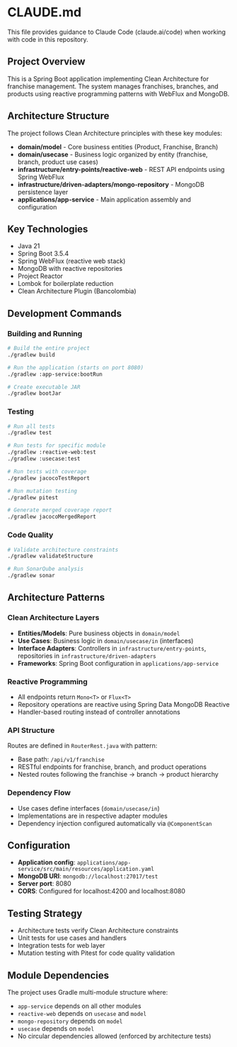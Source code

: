 # CLAUDE.md

This file provides guidance to Claude Code (claude.ai/code) when working with code in this repository.

## Project Overview

This is a Spring Boot application implementing Clean Architecture for franchise management. The system manages franchises, branches, and products using reactive programming patterns with WebFlux and MongoDB.

## Architecture Structure

The project follows Clean Architecture principles with these key modules:

- **domain/model** - Core business entities (Product, Franchise, Branch)
- **domain/usecase** - Business logic organized by entity (franchise, branch, product use cases)
- **infrastructure/entry-points/reactive-web** - REST API endpoints using Spring WebFlux
- **infrastructure/driven-adapters/mongo-repository** - MongoDB persistence layer
- **applications/app-service** - Main application assembly and configuration

## Key Technologies

- Java 21
- Spring Boot 3.5.4
- Spring WebFlux (reactive web stack)
- MongoDB with reactive repositories
- Project Reactor
- Lombok for boilerplate reduction
- Clean Architecture Plugin (Bancolombia)

## Development Commands

### Building and Running
```bash
# Build the entire project
./gradlew build

# Run the application (starts on port 8080)
./gradlew :app-service:bootRun

# Create executable JAR
./gradlew bootJar
```

### Testing
```bash
# Run all tests
./gradlew test

# Run tests for specific module
./gradlew :reactive-web:test
./gradlew :usecase:test

# Run tests with coverage
./gradlew jacocoTestReport

# Run mutation testing
./gradlew pitest

# Generate merged coverage report
./gradlew jacocoMergedReport
```

### Code Quality
```bash
# Validate architecture constraints
./gradlew validateStructure

# Run SonarQube analysis
./gradlew sonar
```

## Architecture Patterns

### Clean Architecture Layers
- **Entities/Models**: Pure business objects in `domain/model`
- **Use Cases**: Business logic in `domain/usecase/in` (interfaces) 
- **Interface Adapters**: Controllers in `infrastructure/entry-points`, repositories in `infrastructure/driven-adapters`
- **Frameworks**: Spring Boot configuration in `applications/app-service`

### Reactive Programming
- All endpoints return `Mono<T>` or `Flux<T>`
- Repository operations are reactive using Spring Data MongoDB Reactive
- Handler-based routing instead of controller annotations

### API Structure
Routes are defined in `RouterRest.java` with pattern:
- Base path: `/api/v1/franchise`
- RESTful endpoints for franchise, branch, and product operations
- Nested routes following the franchise → branch → product hierarchy

### Dependency Flow
- Use cases define interfaces (`domain/usecase/in`)
- Implementations are in respective adapter modules
- Dependency injection configured automatically via `@ComponentScan`

## Configuration

- **Application config**: `applications/app-service/src/main/resources/application.yaml`
- **MongoDB URI**: `mongodb://localhost:27017/test`
- **Server port**: 8080
- **CORS**: Configured for localhost:4200 and localhost:8080

## Testing Strategy

- Architecture tests verify Clean Architecture constraints
- Unit tests for use cases and handlers
- Integration tests for web layer
- Mutation testing with Pitest for code quality validation

## Module Dependencies

The project uses Gradle multi-module structure where:
- `app-service` depends on all other modules
- `reactive-web` depends on `usecase` and `model`
- `mongo-repository` depends on `model`
- `usecase` depends on `model`
- No circular dependencies allowed (enforced by architecture tests)
